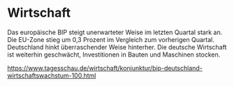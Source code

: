 # Wirtschaft

Das europäische BIP steigt unerwarteter Weise im letzten Quartal stark an. 
Die EU-Zone stieg um 0,3 Prozent im Vergleich zum vorherigen Quartal.
Deutschland hinkt überraschender Weise hinterher. Die deutsche Wirtschaft ist weiterhin
geschwächt, Investitionen in Bauten und Maschinen stocken. 

https://www.tagesschau.de/wirtschaft/konjunktur/bip-deutschland-wirtschaftswachstum-100.html


